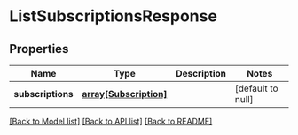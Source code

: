# ListSubscriptionsResponse

## Properties
Name | Type | Description | Notes
------------ | ------------- | ------------- | -------------
**subscriptions** | [**array[Subscription]**](Subscription.md) |  | [default to null]

[[Back to Model list]](../README.md#documentation-for-models) [[Back to API list]](../README.md#documentation-for-api-endpoints) [[Back to README]](../README.md)


